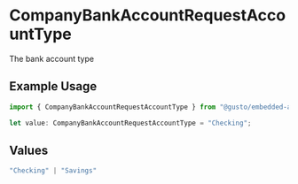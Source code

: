 # CompanyBankAccountRequestAccountType

The bank account type

## Example Usage

```typescript
import { CompanyBankAccountRequestAccountType } from "@gusto/embedded-api/models/components/companybankaccountrequest.js";

let value: CompanyBankAccountRequestAccountType = "Checking";
```

## Values

```typescript
"Checking" | "Savings"
```